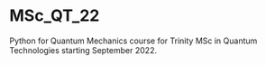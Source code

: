 # MSc_QT_22
Python for Quantum Mechanics course for Trinity MSc in Quantum Technologies starting September 2022.
